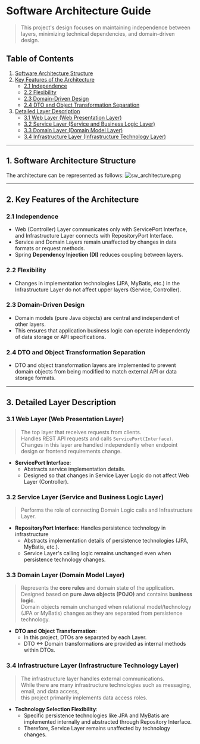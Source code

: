 # Software Architecture Guide
> This project's design focuses on maintaining independence between layers, minimizing technical dependencies, and domain-driven design.

## Table of Contents

1. [Software Architecture Structure](#1-software-architecture-structure)
2. [Key Features of the Architecture](#2-key-features-of-the-architecture)
    - [2.1 Independence](#21-independence)
    - [2.2 Flexibility](#22-flexibility)
    - [2.3 Domain-Driven Design](#23-domain-driven-design)
    - [2.4 DTO and Object Transformation Separation](#24-dto-and-object-transformation-separation)
3. [Detailed Layer Description](#3-detailed-layer-description)
    - [3.1 Web Layer (Web Presentation Layer)](#31-web-layer-web-presentation-layer)
    - [3.2 Service Layer (Service and Business Logic Layer)](#32-service-layer-service-and-business-logic-layer)
    - [3.3 Domain Layer (Domain Model Layer)](#33-domain-layer-domain-model-layer)
    - [3.4 Infrastructure Layer (Infrastructure Technology Layer)](#34-infrastructure-layer-infrastructure-technology-layer)

---

## 1. Software Architecture Structure
The architecture can be represented as follows:
![sw_architecture.png](images/guide/sw_architecture.png)

---

## 2. Key Features of the Architecture

### 2.1 **Independence**
- Web (Controller) Layer communicates only with ServicePort Interface, and Infrastructure Layer connects with RepositoryPort Interface.
- Service and Domain Layers remain unaffected by changes in data formats or request methods.
- Spring **Dependency Injection (DI)** reduces coupling between layers.

### 2.2 **Flexibility**
- Changes in implementation technologies (JPA, MyBatis, etc.) in the Infrastructure Layer do not affect upper layers (Service, Controller).

### 2.3 **Domain-Driven Design**
- Domain models (pure Java objects) are central and independent of other layers.
- This ensures that application business logic can operate independently of data storage or API specifications.

### 2.4 **DTO and Object Transformation Separation**
- DTO and object transformation layers are implemented to prevent domain objects from being modified to match external API or data storage formats.

---

## 3. Detailed Layer Description

### 3.1 **Web Layer** (Web Presentation Layer)
> The top layer that receives requests from clients.  
> Handles REST API requests and calls `ServicePort(Interface)`.  
> Changes in this layer are handled independently when endpoint design or frontend requirements change.

- **ServicePort Interface**:
    - Abstracts service implementation details.
    - Designed so that changes in Service Layer Logic do not affect Web Layer (Controller).

### 3.2 **Service Layer** (Service and Business Logic Layer)
> Performs the role of connecting Domain Logic calls and Infrastructure Layer.

- **RepositoryPort Interface**: Handles persistence technology in infrastructure
    - Abstracts implementation details of persistence technologies (JPA, MyBatis, etc.).
    - Service Layer's calling logic remains unchanged even when persistence technology changes.

### 3.3 **Domain Layer** (Domain Model Layer)
> Represents the **core rules** and domain state of the application.  
> Designed based on **pure Java objects (POJO)** and contains **business logic**.  
> Domain objects remain unchanged when relational model/technology (JPA or MyBatis) changes as they are separated from persistence technology.

- **DTO and Object Transformation**:
    - In this project, DTOs are separated by each Layer.
    - DTO <-> Domain transformations are provided as internal methods within DTOs.

### 3.4 **Infrastructure Layer** (Infrastructure Technology Layer)
> The infrastructure layer handles external communications.  
> While there are many infrastructure technologies such as messaging, email, and data access,  
> this project primarily implements data access roles.

- **Technology Selection Flexibility**:
    - Specific persistence technologies like JPA and MyBatis are implemented internally and abstracted through Repository Interface.
    - Therefore, Service Layer remains unaffected by technology changes. 